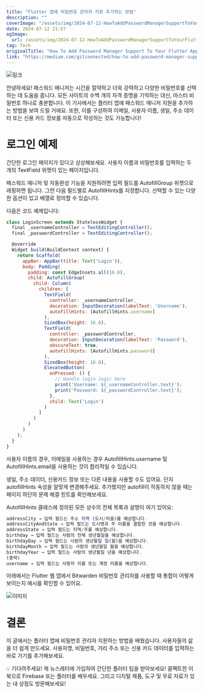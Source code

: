 ```yaml
---
title: "Flutter 앱에 비밀번호 관리자 지원 추가하는 방법"
description: ""
coverImage: "/assets/img/2024-07-12-HowToAddPasswordManagerSupportToYourFlutterApps_0.png"
date: 2024-07-12 21:57
ogImage: 
  url: /assets/img/2024-07-12-HowToAddPasswordManagerSupportToYourFlutterApps_0.png
tag: Tech
originalTitle: "How To Add Password Manager Support To Your Flutter Apps"
link: "https://medium.com/gitconnected/how-to-add-password-manager-support-to-your-flutter-apps-2412685145da"
---
```



![링크](/assets/img/2024-07-12-HowToAddPasswordManagerSupportToYourFlutterApps_0.png)

안녕하세요! 패스워드 매니저는 시간을 절약하고 더욱 강력하고 다양한 비밀번호를 선택하는 데 도움을 줍니다. 모든 사이트의 수백 개의 자격 증명을 기억하는 대신, 마스터 비밀번호 하나로 충분합니다. 이 기사에서는 플러터 앱에 패스워드 매니저 지원을 추가하는 방법을 보여 드릴 거에요. 또한, 이를 구성하여 이메일, 사용자 이름, 생일, 주소 데이터 또는 신용 카드 정보를 자동으로 작성하는 것도 가능합니다!

# 로그인 예제

간단한 로그인 페이지가 있다고 상상해보세요. 사용자 이름과 비밀번호를 입력하는 두 개의 TextField 위젯이 있는 페이지입니다.

<div class="content-ad"></div>

패스워드 매니저 및 자동완성 기능을 지원하려면 입력 필드를 AutofillGroup 위젯으로 래핑하면 됩니다. 그런 다음 필드별로 AutofillHints를 지정합니다. 선택할 수 있는 다양한 옵션이 있고 배열로 정의할 수 있습니다.

다음은 코드 예제입니다:

```js
class LoginScreen extends StatelessWidget {
  final _usernameController = TextEditingController();
  final _passwordController = TextEditingController();

  @override
  Widget build(BuildContext context) {
    return Scaffold(
      appBar: AppBar(title: Text('Login')),
      body: Padding(
        padding: const EdgeInsets.all(16.0),
        child: AutofillGroup(
          child: Column(
            children: [
              TextField(
                controller: _usernameController,
                decoration: InputDecoration(labelText: 'Username'),
                autofillHints: [AutofillHints.username]
              ),
              SizedBox(height: 16.0),
              TextField(
                controller: _passwordController,
                decoration: InputDecoration(labelText: 'Password'),
                obscureText: true,
                autofillHints: [AutofillHints.password]
              ),
              SizedBox(height: 16.0),
              ElevatedButton(
                onPressed: () {
                  // Handle login logic here
                  print('Username: ${_usernameController.text}');
                  print('Password: ${_passwordController.text}');
                },
                child: Text('Login')
              )
            ]
          )
        )
      )
    );
  }
}
```

사용자 이름의 경우, 이메일을 사용하는 경우 AutofillHints.username 및 AutofillHints.email을 사용하는 것이 합리적일 수 있습니다.

<div class="content-ad"></div>

생일, 주소 데이터, 신용카드 정보 또는 다른 내용을 사용할 수도 있어요. 단지 autofillHints 속성을 알맞게 변경해주세요. 추가했지만 autofill이 작동하지 않을 때는 페이지 하단의 문제 해결 힌트를 확인해보세요.

AutofillHints 클래스에 정의된 모든 상수의 전체 목록과 설명이 여기 있어요:

```js
addressCity → 입력 필드는 주소 지역 (도시/마을)를 예상합니다.
addressCityAndState → 입력 필드는 도시명과 주 이름을 결합한 것을 예상합니다.
addressState → 입력 필드는 지역/주를 예상합니다.
birthday → 입력 필드는 사람의 전체 생년월일을 예상합니다.
birthdayDay → 입력 필드는 사람의 생년월일 일(월)을 예상합니다.
birthdayMonth → 입력 필드는 사람의 생년월일 월을 예상합니다.
birthdayYear → 입력 필드는 사람의 생년월일 년을 예상합니다.
(중략)
username → 입력 필드는 사용자 이름 또는 계정 이름을 예상합니다.
```

아래에서는 Flutter 웹 앱에서 Bitwarden 비밀번호 관리자를 사용할 때 통합이 어떻게 보이는지 예시를 확인할 수 있어요.

<div class="content-ad"></div>


![이미지](/assets/img/2024-07-12-HowToAddPasswordManagerSupportToYourFlutterApps_1.png)

# 결론

이 글에서는 플러터 앱에 비밀번호 관리자 지원하는 방법을 배웠습니다. 사용자들의 삶을 더 쉽게 만드세요. 사용자명, 비밀번호, 거리 주소 또는 신용 카드 데이터를 입력하는 바로 가기를 추가해보세요.

💡 기다려주세요! 제 뉴스레터에 가입하여 간단한 플러터 팁을 받아보세요! 콤팩트한 이북으로 Firebase 또는 플러터를 배우세요. 그리고 디지털 제품, 도구 및 무료 자료가 있는 내 상점도 방문해보세요!
